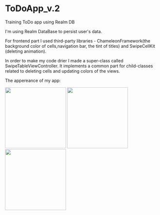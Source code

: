 # ToDoApp_v.2
Training ToDo app using Realm DB

I'm using Realm DataBase to persist user's data. 

For frontend part I used third-party libraries - ChameleonFramework(the background color of cells,navigation bar, the tint of titles) and SwipeCellKit (deleting animation).

In order to make my code drier I made a super-class called SwipeTableViewController. It implements a common part for child-classes related to deleting cells and updating colors of the views.

The appereance of my app:

<img src="https://user-images.githubusercontent.com/53599412/125276565-0acfa500-e319-11eb-815d-023afb70f5a7.png" width="200" />
<img src="https://user-images.githubusercontent.com/53599412/125276578-0efbc280-e319-11eb-9c8f-2c84cbc8bd54.png" width="200" />
<img src="https://user-images.githubusercontent.com/53599412/125276592-1327e000-e319-11eb-91d7-b30a0b7dffc7.png" width="200" />
